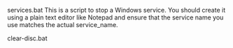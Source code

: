services.bat This is a script to stop a Windows service. You should create it using a plain text editor like Notepad and ensure that the service name you use matches the actual service_name.

clear-disc.bat
